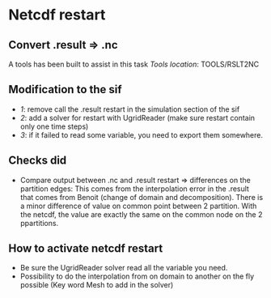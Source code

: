 Netcdf restart
==============

Convert .result => .nc
----------------------
A tools has been built to assist in this task
*Tools location*: TOOLS/RSLT2NC

Modification to the sif
-----------------------
- *1*: remove call the .result restart in the simulation section of the sif
- *2*: add a solver for restart with UgridReader (make sure restart contain only one time steps)
- *3*: if it failed to read some variable, you need to export them somewhere.

Checks did
----------
- Compare output between .nc and .result restart => differences on the partition edges: This comes from the interpolation error in the .result that comes from Benoit (change of domain and decomposition). There is a minor difference of value on common point between 2 partition. With the netcdf, the value are exactly the same on the common node on the 2 ppartitions.

How to activate netcdf restart
------------------------------
- Be sure the UgridReader solver read all the variable you need.
- Possibility to do the interpolation from on domain to another on the fly possible (Key word Mesh to add in the solver)
